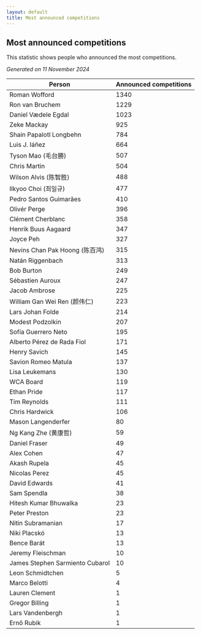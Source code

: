 ```yaml
---
layout: default
title: Most announced competitions
---
```

## Most announced competitions
This statistic shows people who announced the most competitions.

*Generated on 11 November 2024*

| Person | Announced competitions |
| --- | --- |
| Roman Wofford | 1340 |
| Ron van Bruchem | 1229 |
| Daniel Vædele Egdal | 1023 |
| Zeke Mackay | 925 |
| Shain Papalotl Longbehn | 784 |
| Luis J. Iáñez | 664 |
| Tyson Mao (毛台勝) | 507 |
| Chris Martin | 504 |
| Wilson Alvis (陈智胜) | 488 |
| Ilkyoo Choi (최일규) | 477 |
| Pedro Santos Guimarães | 410 |
| Olivér Perge | 396 |
| Clément Cherblanc | 358 |
| Henrik Buus Aagaard | 347 |
| Joyce Peh | 327 |
| Nevins Chan Pak Hoong (陈百鸿) | 315 |
| Natán Riggenbach | 313 |
| Bob Burton | 249 |
| Sébastien Auroux | 247 |
| Jacob Ambrose | 225 |
| William Gan Wei Ren (颜伟仁) | 223 |
| Lars Johan Folde | 214 |
| Modest Podzolkin | 207 |
| Sofía Guerrero Neto | 195 |
| Alberto Pérez de Rada Fiol | 171 |
| Henry Savich | 145 |
| Savion Romeo Matula | 137 |
| Lisa Leukemans | 130 |
| WCA Board | 119 |
| Ethan Pride | 117 |
| Tim Reynolds | 111 |
| Chris Hardwick | 106 |
| Mason Langenderfer | 80 |
| Ng Kang Zhe (黄康哲) | 59 |
| Daniel Fraser | 49 |
| Alex Cohen | 47 |
| Akash Rupela | 45 |
| Nicolas Perez | 45 |
| David Edwards | 41 |
| Sam Spendla | 38 |
| Hitesh Kumar Bhuwalka | 23 |
| Peter Preston | 23 |
| Nitin Subramanian | 17 |
| Niki Placskó | 13 |
| Bence Barát | 13 |
| Jeremy Fleischman | 10 |
| James Stephen Sarmiento Cubarol | 10 |
| Leon Schmidtchen | 5 |
| Marco Belotti | 4 |
| Lauren Clement | 1 |
| Gregor Billing | 1 |
| Lars Vandenbergh | 1 |
| Ernő Rubik | 1 |
